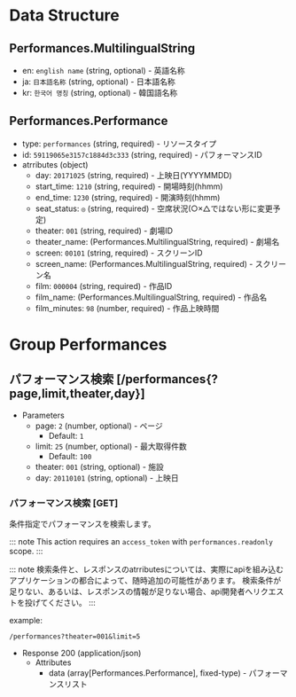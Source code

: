 # Data Structure

## Performances.MultilingualString
+ en: `english name` (string, optional) - 英語名称
+ ja: `日本語名称` (string, optional) - 日本語名称
+ kr: `한국어 명칭` (string, optional) - 韓国語名称

## Performances.Performance
+ type: `performances` (string, required) - リソースタイプ
+ id: `59119065e3157c1884d3c333` (string, required) - パフォーマンスID
+ atrributes (object)
    + day: `20171025` (string, required) - 上映日(YYYYMMDD)
    + start_time: `1210` (string, required) - 開場時刻(hhmm)
    + end_time: `1230` (string, required) - 開演時刻(hhmm)
    + seat_status: `◎` (string, required) - 空席状況(○×△ではない形に変更予定)
    + theater: `001` (string, required) - 劇場ID
    + theater_name: (Performances.MultilingualString, required) - 劇場名
    + screen: `00101` (string, required) - スクリーンID
    + screen_name: (Performances.MultilingualString, required) - スクリーン名
    + film: `000004` (string, required) - 作品ID
    + film_name: (Performances.MultilingualString, required) - 作品名
    + film_minutes: `98` (number, required) - 作品上映時間



# Group Performances

## パフォーマンス検索 [/performances{?page,limit,theater,day}]

+ Parameters
    + page: `2` (number, optional) - ページ
      + Default: `1`
    + limit: `25` (number, optional) - 最大取得件数
      + Default: `100`
    + theater: `001` (string, optional) - 施設
    + day: `20110101` (string, optional) - 上映日

### パフォーマンス検索 [GET]
条件指定でパフォーマンスを検索します。

::: note
This action requires an `access_token` with `performances.readonly` scope.
:::

::: note
検索条件と、レスポンスのatrributesについては、実際にapiを組み込むアプリケーションの都合によって、随時追加の可能性があります。
検索条件が足りない、あるいは、レスポンスの情報が足りない場合、api開発者へリクエストを投げてください。
:::

example:
```no-highlight
/performances?theater=001&limit=5
```

+ Response 200 (application/json)
    + Attributes
        + data (array[Performances.Performance], fixed-type) - パフォーマンスリスト

<!-- include(../response/400.md) -->
